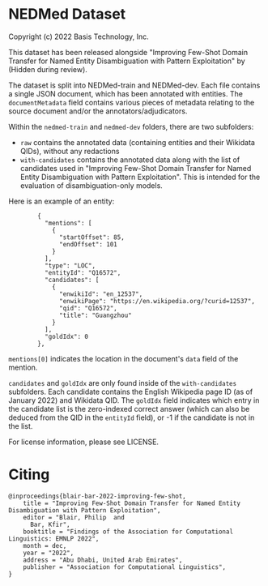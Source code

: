 # NEDMed Dataset

Copyright (c) 2022 Basis Technology, Inc.

This dataset has been released alongside "Improving Few-Shot Domain Transfer for 
Named Entity Disambiguation with Pattern Exploitation" by (Hidden during review).

The dataset is split into NEDMed-train and NEDMed-dev. Each file contains a single JSON document,
which has been annotated with entities. The `documentMetadata` field contains
various pieces of metadata relating to the source document and/or the annotators/adjudicators.

Within the `nedmed-train` and `nedmed-dev` folders, there are two subfolders:
- `raw` contains the annotated data (containing entities and their Wikidata QIDs), without any redactions
- `with-candidates` contains the annotated data along with the list of candidates used in "Improving Few-Shot Domain Transfer for Named Entity Disambiguation with Pattern Exploitation". This is intended for the evaluation of disambiguation-only models.

Here is an example of an entity:
```
        {
          "mentions": [
            {
              "startOffset": 85,
              "endOffset": 101
            }
          ],
          "type": "LOC",
          "entityId": "Q16572",
          "candidates": [
            {
              "enwikiId": "en_12537",
              "enwikiPage": "https://en.wikipedia.org/?curid=12537",
              "qid": "Q16572",
              "title": "Guangzhou"
            }
          ],
          "goldIdx": 0
        },
```
`mentions[0]` indicates the location in the document's `data` field of the mention.

`candidates` and `goldIdx` are only found inside of the `with-candidates` subfolders. Each candidate
contains the English Wikipedia page ID (as of January 2022) and Wikidata QID. The `goldIdx` field indicates
which entry in the candidate list is the zero-indexed correct answer (which can also be deduced from the 
QID in the `entityId` field), or -1 if the candidate is not in the list.

For license information, please see LICENSE.

# Citing
```
@inproceedings{blair-bar-2022-improving-few-shot,
    title = "Improving Few-Shot Domain Transfer for Named Entity Disambiguation with Pattern Exploitation",
    editor = "Blair, Philip  and
      Bar, Kfir",
    booktitle = "Findings of the Association for Computational Linguistics: EMNLP 2022",
    month = dec,
    year = "2022",
    address = "Abu Dhabi, United Arab Emirates",
    publisher = "Association for Computational Linguistics",
}
```
